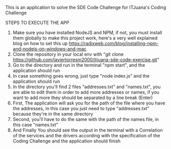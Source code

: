 This is an application to solve the SDE Code Challenge for ITJuana's Coding Challenge

STEPS TO EXECUTE THE APP

1. Make sure you have installed NodeJS and NPM, if not, you must install them globally to make this project work, here's a very well explained blog on how to set this up https://radixweb.com/blog/installing-npm-and-nodejs-on-windows-and-mac
2. Clone the repository in your local env with "git clone https://github.com/javiertorresm2000/itjuana-sde-code-exercise.git"
3. Go to the directory and run in the terminal "npm start", and the application should run
4. In case something goes wrong, just type "node index.js" and the application should run
5. In the directory you'll find 2 files "addresses.txt" and "names.txt", you are able to edit them in order to add more addresses or names, if you want to add more they should be separated by a line break (Enter)
6. First, The application will ask you for the path of the file where you have the addresses, in this case you just need to type "addresses.txt" because they're in the same directory
7. Second, you'll have to do the same with the path of the names file, in this case "names.txt"
8. And Finally You should see the output in the terminal with a Correlation of the services and the drivers according with the specification of the Coding Challenge and the application should finish